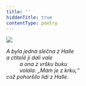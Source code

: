 ```yaml
---
title: ''
hiddenTitle: true
contentType: poetry
---
```


<section>

![](../Images/058.jpg)

_A byla jedna slečna z Halle  
a ctitelé jí dali vale  
         a ona z vršku buku  
         volala: „Mám je z krku,“  
což pohoršilo lidi z Halle._

</section>
